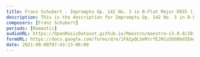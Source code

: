 ```yaml
---
title: Franz Schubert - Impromptu Op. 142 No. 3 in B-Flat Major D935 (10)
description: This is the description for Impromptu Op. 142 No. 3 in B-Flat Major D935 by Franz Schubert
composers: [Franz Schubert]
periods: [Romantic]
audioURL: https://OpenMusicDataset.github.io/Maestro/maestro-v3.0.0/2011/MIDI-Unprocessed_22_R2_2011_MID--AUDIO_R2-D5_08_Track08_wav.midi
formURL: https://docs.google.com/forms/d/e/1FAIpQLSeRtrfEJ0CuSbO0bdIEme4uEWor7sC7AFP7nWb5moSVN-vi2g/viewform
date: 2021-08-08T07:43:13-06:00
---
```

